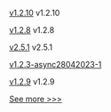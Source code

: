 
[v1.2.10](https://github.com/hyperledger/firefly-common/releases/tag/v1.2.10) v1.2.10

[v1.2.8](https://github.com/hyperledger/firefly-sdk-nodejs/releases/tag/v1.2.8) v1.2.8

[v2.5.1](https://github.com/hyperledger/fabric/releases/tag/v2.5.1) v2.5.1

[v1.2.3-async28042023-1](https://github.com/hyperledger/firefly-tokens-erc20-erc721/releases/tag/v1.2.3-async28042023-1) 

[v1.2.9](https://github.com/hyperledger/firefly-evmconnect/releases/tag/v1.2.9) v1.2.9


[See more >>>](https://start-here.hyperledger.org/releases)
